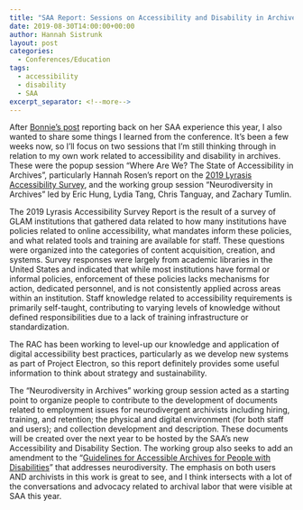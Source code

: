 ```yaml
---
title: "SAA Report: Sessions on Accessibility and Disability in Archives"
date: 2019-08-30T14:00:00+00:00
author: Hannah Sistrunk
layout: post
categories:
  - Conferences/Education
tags:
  - accessibility
  - disability
  - SAA
excerpt_separator: <!--more-->
---
```


After [Bonnie’s post](https://blog.rockarch.org/saa-report-back) reporting back on her SAA experience this year, I also wanted to share some things I learned from the conference. It’s been a few weeks now, so I’ll focus on two sessions that I’m still thinking through in relation to my own work related to accessibility and disability in archives. These were the popup session “Where Are We? The State of Accessibility in Archives”, particularly Hannah Rosen’s report on the [2019 Lyrasis Accessibility Survey](https://www.lyrasis.org/technology/Pages/Accessibility-Survey-Report.aspx), and the working group session “Neurodiversity in Archives” led by Eric Hung, Lydia Tang, Chris Tanguay, and Zachary Tumlin.

<!--more-->

The 2019 Lyrasis Accessibility Survey Report is the result of a survey of GLAM institutions that gathered data related to how many institutions have policies related to online accessibility, what mandates inform these policies, and what related tools and training are available for staff. These questions were organized into the categories of content acquisition, creation, and systems. Survey responses were largely from academic libraries in the United States and indicated that while most institutions have formal or informal policies, enforcement of these policies lacks mechanisms for action, dedicated personnel, and is not consistently applied across areas within an institution. Staff knowledge related to accessibility requirements is primarily self-taught, contributing to varying levels of knowledge without defined responsibilities due to a lack of training infrastructure or standardization.

The RAC has been working to level-up our knowledge and application of digital accessibility best practices, particularly as we develop new systems as part of Project Electron, so this report definitely provides some useful information to think about strategy and sustainability.

The “Neurodiversity in Archives” working group session acted as a starting point to organize people to contribute to the development of documents related to employment issues for neurodivergent archivists including hiring, training, and retention; the physical and digital environment (for both staff and users); and collection development and description. These documents will be created over the next year to be hosted by the SAA’s new Accessibility and Disability Section. The working group also seeks to add an amendment to the “[Guidelines for Accessible Archives for People with Disabilities](https://www2.archivists.org/standards/guidelines-for-accessible-archives-for-people-with-disabilities)” that addresses neurodiversity. The emphasis on both users AND archivists in this work is great to see, and I think intersects with a lot of the conversations and advocacy related to archival labor that were visible at SAA this year.
